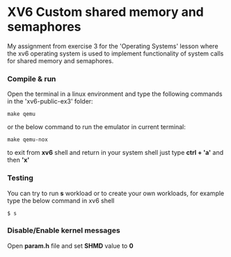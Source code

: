 # XV6 Custom shared memory and semaphores

My assignment from exercise 3 for the 'Operating Systems' lesson where the xv6 operating system is used to implement functionality of system calls for shared memory and semaphores. 


### Compile & run

Open the terminal in a linux environment and type the following commands in the 'xv6-public-ex3' folder:

```
make qemu
```

or the below command to run the emulator in current terminal:

```
make qemu-nox
```

to exit from **xv6** shell and return in your system shell just type **ctrl + 'a'** and then **'x'**

### Testing

You can try to run **s** workload or to create your own workloads, for example type the below command in xv6 shell
```
$ s
```

### Disable/Enable kernel messages

Open **param.h** file and set **SHMD** value to **0**        
